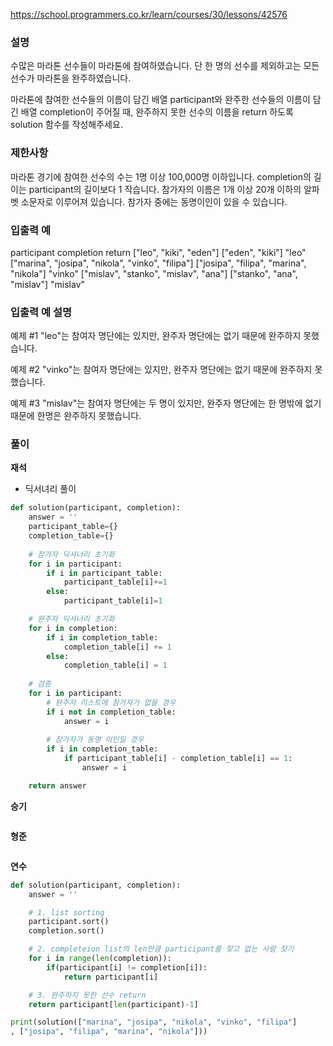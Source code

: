 https://school.programmers.co.kr/learn/courses/30/lessons/42576

### **설명** ###

수많은 마라톤 선수들이 마라톤에 참여하였습니다. 단 한 명의 선수를 제외하고는 모든 선수가 마라톤을 완주하였습니다.

마라톤에 참여한 선수들의 이름이 담긴 배열 participant와 완주한 선수들의 이름이 담긴 배열 completion이 주어질 때, 완주하지 못한 선수의 이름을 return 하도록 solution 함수를 작성해주세요.

### **제한사항** ###

마라톤 경기에 참여한 선수의 수는 1명 이상 100,000명 이하입니다.
completion의 길이는 participant의 길이보다 1 작습니다.
참가자의 이름은 1개 이상 20개 이하의 알파벳 소문자로 이루어져 있습니다.
참가자 중에는 동명이인이 있을 수 있습니다.

### **입출력 예** ###
participant	completion	return
["leo", "kiki", "eden"]	["eden", "kiki"]	"leo"
["marina", "josipa", "nikola", "vinko", "filipa"]	["josipa", "filipa", "marina", "nikola"]	"vinko"
["mislav", "stanko", "mislav", "ana"]	["stanko", "ana", "mislav"]	"mislav"

### **입출력 예 설명** ###
예제 #1
"leo"는 참여자 명단에는 있지만, 완주자 명단에는 없기 때문에 완주하지 못했습니다.

예제 #2
"vinko"는 참여자 명단에는 있지만, 완주자 명단에는 없기 때문에 완주하지 못했습니다.

예제 #3
"mislav"는 참여자 명단에는 두 명이 있지만, 완주자 명단에는 한 명밖에 없기 때문에 한명은 완주하지 못했습니다.


### **풀이**

**재석**
- 딕서녀리 풀이
```python
def solution(participant, completion):
    answer = ''
    participant_table={}
    completion_table={}
    
    # 참가자 딕셔너리 초기화 
    for i in participant:
        if i in participant_table:
            participant_table[i]+=1
        else:
            participant_table[i]=1

    # 완주자 딕셔너리 초기화 
    for i in completion:
        if i in completion_table:
            completion_table[i] += 1
        else:
            completion_table[i] = 1
            
    # 검증
    for i in participant:
        # 완주자 리스트에 참가자가 없을 경우
        if i not in completion_table:
            answer = i
            
        # 참가자가 동명 이인일 경우
        if i in completion_table:
            if participant_table[i] - completion_table[i] == 1:
                answer = i

    return answer
```

**승기**

```python

```

**형준**

```python

```

**연수**

```python
def solution(participant, completion):
    answer = ''

    # 1. list sorting
    participant.sort()
    completion.sort()

    # 2. completeion list의 len만큼 participant를 찾고 없는 사람 찾기
    for i in range(len(completion)):
        if(participant[i] != completion[i]):
            return participant[i]

    # 3. 완주하지 못한 선수 return
    return participant[len(participant)-1]

print(solution(["marina", "josipa", "nikola", "vinko", "filipa"]
, ["josipa", "filipa", "marina", "nikola"]))
```
